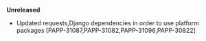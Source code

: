 **Unreleased**
* Updated requests,Django dependencies in order to use platform packages [PAPP-31087,PAPP-31082,PAPP-31096,PAPP-30822]
